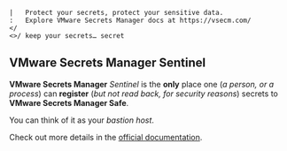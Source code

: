 ```text
|   Protect your secrets, protect your sensitive data.
:   Explore VMware Secrets Manager docs at https://vsecm.com/
</
<>/ keep your secrets… secret
```

## VMware Secrets Manager Sentinel

**VMware Secrets Manager** *Sentinel* is the **only** place one (*a person, or 
a process*) can **register** (*but not read back, for security reasons*) secrets 
to **VMware Secrets Manager Safe**.

You can think of it as your *bastion host*.

Check out more details in the [official documentation](https://vsecm.com/).